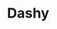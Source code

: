 ---
draft: false
title: Dashy
content:
  id: dashy
  name: Dashy
  website: https://dashy.to/
  short_description: The Ultimate Homepage for your Homelab
---